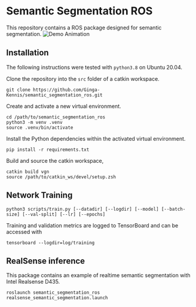 # Semantic Segmentation ROS
This repository contains a ROS package designed for semantic segmentation.
![Demo Animation](assets/readme/deeplabv3.gif)

## Installation
The following instructions were tested with `python3.8` on Ubuntu 20.04.

Clone the repository into the `src` folder of a catkin workspace.

```
git clone https://github.com/Ginga-Kennis/semantic_segmentation_ros.git
```

Create and activate a new virtual environment.

```
cd /path/to/semantic_segmentation_ros
python3 -m venv .venv
source .venv/bin/activate
```

Install the Python dependencies within the activated virtual environment.

```
pip install -r requirements.txt
```

Build and source the catkin workspace,

```
catkin build vgn
source /path/to/catkin_ws/devel/setup.zsh
```

## Network Training
```
python3 scripts/train.py [--datadir] [--logdir] [--model] [--batch-size] [--val-split] [--lr] [--epochs]
```

Training and validation metrics are logged to TensorBoard and can be accessed with

```
tensorboard --logdir=log/training
```

## RealSense inference
This package contains an example of realtime semantic segmentation with Intel Realsense D435.
```
roslaunch semantic_segmentation_ros realsense_semantic_segmentation.launch
```

